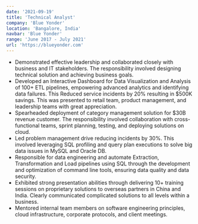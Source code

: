 ```yaml
---
date: '2021-09-19'
title: 'Technical Analyst'
company: 'Blue Yonder'
location: 'Bangalore, India'
navbar: 'Blue Yonder'
range: 'June 2017 - July 2021'
url: 'https://blueyonder.com'
---
```


- Demonstrated effective leadership and collaborated closely with business and IT
  stakeholders. The responsibility involved designing technical solution and achieving
  business goals.
- Developed an Interactive Dashboard for Data Visualization and Analysis of 100+ ETL
  pipelines, empowering advanced analytics and identifying data failures. This Reduced
  service incidents by 20% resulting in $500K savings. This was presented to retail team,
  product management, and leadership teams with great appreciation.
- Spearheaded deployment of category management solution for $30B revenue customer.
  The responsibility involved collaboration with cross-functional teams, sprint planning,
  testing, and deploying solutions on cloud.
- Led problem management drive reducing incidents by 30%. This involved leveraging SQL
  profiling and query plan executions to solve big data issues in MySQL and Oracle DB.
- Responsible for data engineering and automate Extraction, Transformation and Load
  pipelines using SQL through the development and optimization of command line tools,
  ensuring data quality and data security.
- Exhibited strong presentation abilities through delivering 10+ training sessions on
  proprietary solutions to overseas partners in China and India. Clearly communicated
  complicated solutions to all levels within a business.
- Mentored internal team members on software engineering principles, cloud infrastructure,
  corporate protocols, and client meetings.
